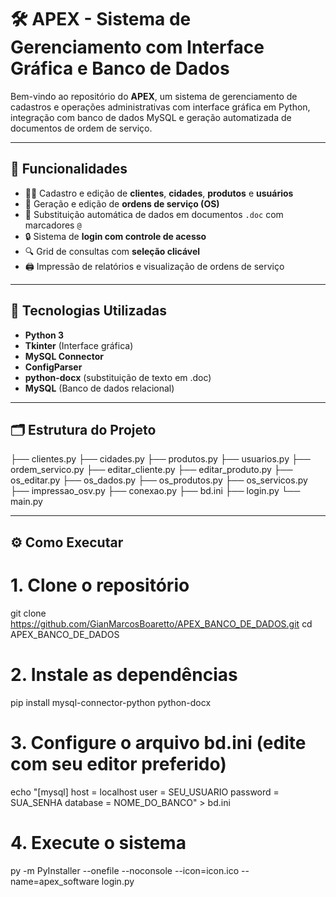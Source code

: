 # 🛠️ APEX - Sistema de Gerenciamento com Interface Gráfica e Banco de Dados

Bem-vindo ao repositório do **APEX**, um sistema de gerenciamento de cadastros e operações administrativas com interface gráfica em Python, integração com banco de dados MySQL e geração automatizada de documentos de ordem de serviço.

---

## 🚀 Funcionalidades

- 🧑‍💼 Cadastro e edição de **clientes**, **cidades**, **produtos** e **usuários**
- 🧾 Geração e edição de **ordens de serviço (OS)**
- 📄 Substituição automática de dados em documentos `.doc` com marcadores `@`
- 🔒 Sistema de **login com controle de acesso**
- 🔍 Grid de consultas com **seleção clicável**
- 🖨️ Impressão de relatórios e visualização de ordens de serviço

---

## 🧰 Tecnologias Utilizadas

- **Python 3**
- **Tkinter** (Interface gráfica)
- **MySQL Connector**
- **ConfigParser**
- **python-docx** (substituição de texto em .doc)
- **MySQL** (Banco de dados relacional)

---

## 🗂️ Estrutura do Projeto
├── clientes.py
├── cidades.py
├── produtos.py
├── usuarios.py
├── ordem_servico.py
├── editar_cliente.py
├── editar_produto.py
├── os_editar.py
├── os_dados.py
├── os_produtos.py
├── os_servicos.py
├── impressao_osv.py
├── conexao.py
├── bd.ini
├── login.py
└── main.py

---

## ⚙️ Como Executar

# 1. Clone o repositório
git clone https://github.com/GianMarcosBoaretto/APEX_BANCO_DE_DADOS.git
cd APEX_BANCO_DE_DADOS

# 2. Instale as dependências
pip install mysql-connector-python python-docx

# 3. Configure o arquivo bd.ini (edite com seu editor preferido)
echo "[mysql]
host = localhost
user = SEU_USUARIO
password = SUA_SENHA
database = NOME_DO_BANCO" > bd.ini

# 4. Execute o sistema
py -m PyInstaller --onefile --noconsole --icon=icon.ico --name=apex_software login.py





